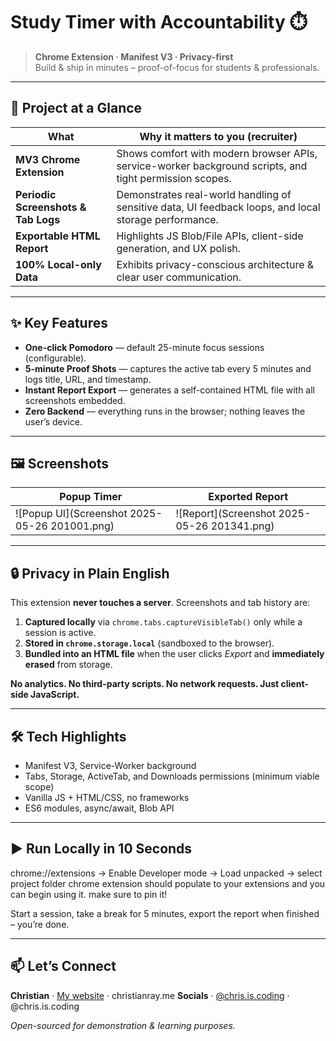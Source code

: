 # Study Timer with Accountability ⏱️

> **Chrome Extension · Manifest V3 · Privacy-first**  
> Build & ship in minutes – proof-of-focus for students & professionals.

---

## 🚀 Project at a Glance

| What | Why it matters to you (recruiter) |
|------|-----------------------------------|
| **MV3 Chrome Extension** | Shows comfort with modern browser APIs, service-worker background scripts, and tight permission scopes. |
| **Periodic Screenshots & Tab Logs** | Demonstrates real-world handling of sensitive data, UI feedback loops, and local storage performance. |
| **Exportable HTML Report** | Highlights JS Blob/File APIs, client-side generation, and UX polish. |
| **100% Local-only Data** | Exhibits privacy-conscious architecture & clear user communication. |

---

## ✨ Key Features

- **One-click Pomodoro** — default 25-minute focus sessions (configurable).
- **5-minute Proof Shots** — captures the active tab every 5 minutes and logs title, URL, and timestamp.
- **Instant Report Export** — generates a self-contained HTML file with all screenshots embedded.
- **Zero Backend** — everything runs in the browser; nothing leaves the user’s device.

---

## 🖼️ Screenshots

| Popup Timer | Exported Report |
|-------------|-----------------|
| ![Popup UI](Screenshot 2025-05-26 201001.png) | ![Report](Screenshot 2025-05-26 201341.png) |

---

## 🔒 Privacy in Plain English

This extension **never touches a server**. Screenshots and tab history are:

1. **Captured locally** via `chrome.tabs.captureVisibleTab()` only while a session is active.
2. **Stored in `chrome.storage.local`** (sandboxed to the browser).
3. **Bundled into an HTML file** when the user clicks *Export* and **immediately erased** from storage.

**No analytics. No third-party scripts. No network requests. Just client-side JavaScript.**

---

## 🛠 Tech Highlights

- Manifest V3, Service-Worker background
- Tabs, Storage, ActiveTab, and Downloads permissions (minimum viable scope)
- Vanilla JS + HTML/CSS, no frameworks
- ES6 modules, async/await, Blob API

---

## ▶️ Run Locally in 10 Seconds

chrome://extensions → Enable Developer mode → Load unpacked → select project folder
chrome extension should populate to your extensions and you can begin using it. 
make sure to pin it! 


Start a session, take a break for 5 minutes, export the report when finished – you’re done.

---

## 📫 Let’s Connect

**Christian** · [My website](https://www.christianray.me) · christianray.me
**Socials** · [@chris.is.coding](https://www.instagram.com/chris.is.coding) · @chris.is.coding

*Open-sourced for demonstration & learning purposes.*
